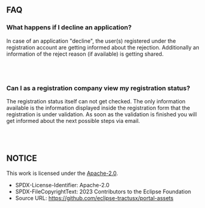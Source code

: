 ## FAQ

### What happens if I decline an application?

In case of an application "decline", the user(s) registered under the registration account are getting informed about the rejection.
Additionally an information of the reject reason (if available) is getting shared.

<br>
<br>

### Can I as a registration company view my registration status?

The registration status itself can not get checked. The only information available is the information displayed inside the registration form that the registration is under validation.
As soon as the validation is finished you will get informed about the next possible steps via email.

<br>
<br>

## NOTICE

This work is licensed under the [Apache-2.0](https://www.apache.org/licenses/LICENSE-2.0).

- SPDX-License-Identifier: Apache-2.0
- SPDX-FileCopyrightText: 2023 Contributors to the Eclipse Foundation
- Source URL: https://github.com/eclipse-tractusx/portal-assets
